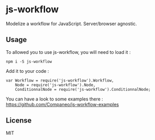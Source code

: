 # js-workflow

Modelize a workflow for JavaScript. Server/browser agnostic.

## Usage

To allowed you to use js-workflow, you will need to load it :

`
npm i -S js-workflow
`

Add it to your code :

```
var Workflow = require('js-workflow').Workflow,
    Node = require('js-workflow').Node,
    ConditionnalNode = require('js-workflow').ConditionnalNode;
```

You can have a look to some examples there : https://github.com/Companeo/js-workflow-examples

## License

MIT
